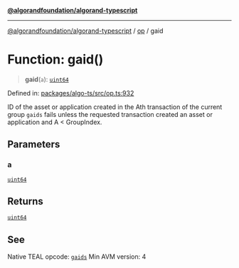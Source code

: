 [**@algorandfoundation/algorand-typescript**](../../../README.md)

***

[@algorandfoundation/algorand-typescript](../../../README.md) / [op](../README.md) / gaid

# Function: gaid()

> **gaid**(`a`): [`uint64`](../../../type-aliases/uint64.md)

Defined in: [packages/algo-ts/src/op.ts:932](https://github.com/algorandfoundation/puya-ts/blob/89ee9cf9a58d93e3ffbb727cfadf537835799a71/packages/algo-ts/src/op.ts#L932)

ID of the asset or application created in the Ath transaction of the current group
`gaids` fails unless the requested transaction created an asset or application and A < GroupIndex.

## Parameters

### a

[`uint64`](../../../type-aliases/uint64.md)

## Returns

[`uint64`](../../../type-aliases/uint64.md)

## See

Native TEAL opcode: [`gaids`](https://developer.algorand.org/docs/get-details/dapps/avm/teal/opcodes/v10/#gaids)
Min AVM version: 4
